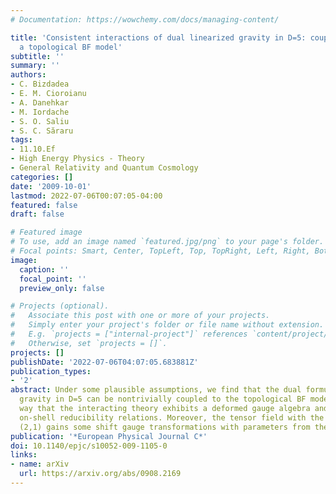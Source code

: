 ```yaml
---
# Documentation: https://wowchemy.com/docs/managing-content/

title: 'Consistent interactions of dual linearized gravity in D=5: couplings with
  a topological BF model'
subtitle: ''
summary: ''
authors:
- C. Bizdadea
- E. M. Cioroianu
- A. Danehkar
- M. Iordache
- S. O. Saliu
- S. C. Săraru
tags:
- 11.10.Ef
- High Energy Physics - Theory
- General Relativity and Quantum Cosmology
categories: []
date: '2009-10-01'
lastmod: 2022-07-06T00:07:05-04:00
featured: false
draft: false

# Featured image
# To use, add an image named `featured.jpg/png` to your page's folder.
# Focal points: Smart, Center, TopLeft, Top, TopRight, Left, Right, BottomLeft, Bottom, BottomRight.
image:
  caption: ''
  focal_point: ''
  preview_only: false

# Projects (optional).
#   Associate this post with one or more of your projects.
#   Simply enter your project's folder or file name without extension.
#   E.g. `projects = ["internal-project"]` references `content/project/deep-learning/index.md`.
#   Otherwise, set `projects = []`.
projects: []
publishDate: '2022-07-06T04:07:05.683881Z'
publication_types:
- '2'
abstract: Under some plausible assumptions, we find that the dual formulation of linearized
  gravity in D=5 can be nontrivially coupled to the topological BF model in such a
  way that the interacting theory exhibits a deformed gauge algebra and some deformed,
  on-shell reducibility relations. Moreover, the tensor field with the mixed symmetry
  (2,1) gains some shift gauge transformations with parameters from the BF sector.
publication: '*European Physical Journal C*'
doi: 10.1140/epjc/s10052-009-1105-0
links:
- name: arXiv
  url: https://arxiv.org/abs/0908.2169
---
```

